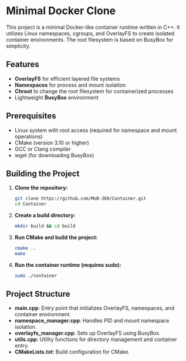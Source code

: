 # Minimal Docker Clone

This project is a minimal Docker-like container runtime written in C++. It utilizes Linux namespaces, cgroups, and OverlayFS to create isolated container environments. The root filesystem is based on BusyBox for simplicity.

## Features

- **OverlayFS** for efficient layered file systems
- **Namespaces** for process and mount isolation
- **Chroot** to change the root filesystem for containerized processes
- Lightweight **BusyBox** environment

## Prerequisites

- Linux system with root access (required for namespace and mount operations)
- CMake (version 3.10 or higher)
- GCC or Clang compiler
- wget (for downloading BusyBox)

## Building the Project

1. **Clone the repository:**
   ```bash
   git clone https://github.com/MoB-369/Container.git
   cd Container
   ```

2. **Create a build directory:**
   ```bash
   mkdir build && cd build
   ```

3. **Run CMake and build the project:**
   ```bash
   cmake ..
   make
   ```

4. **Run the container runtime (requires sudo):**
   ```bash
   sudo ./container
   ```

## Project Structure

- **main.cpp**: Entry point that initializes OverlayFS, namespaces, and container environment.
- **namespace_manager.cpp**: Handles PID and mount namespace isolation.
- **overlayfs_manager.cpp**: Sets up OverlayFS using BusyBox.
- **utils.cpp**: Utility functions for directory management and container entry.
- **CMakeLists.txt**: Build configuration for CMake.

